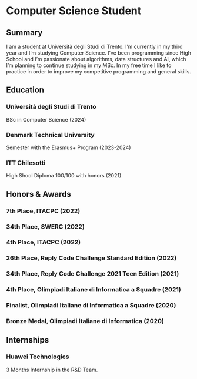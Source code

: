 # Computer Science Student

## Summary
I am a student at Università degli Studi di Trento. I’m currently in my third year and I’m studying Computer Science.
I’ve been programming since High School and I’m passionate about algorithms, data structures and AI, which I’m planning to continue studying
in my MSc.
In my free time I like to practice in order to improve my competitive programming and general skills.

## Education
### Università degli Studi di Trento
BSc in Computer Science (2024)

### Denmark Technical University
Semester with the Erasmus+ Program (2023-2024)

### ITT Chilesotti
High Shool Diploma 100/100 with honors (2021)


## Honors & Awards

### 7th Place, ITACPC (2022)
### 34th Place, SWERC (2022)
### 4th Place, ITACPC (2022)
### 26th Place, Reply Code Challenge Standard Edition (2022)
### 34th Place, Reply Code Challenge 2021 Teen Edition (2021)
### 4th Place, Olimpiadi Italiane di Informatica a Squadre (2021)
### Finalist, Olimpiadi Italiane di Informatica a Squadre (2020)
### Bronze Medal, Olimpiadi Italiane di Informatica (2020)

## Internships

### Huawei Technologies 
3 Months Internship in the R&D Team.


